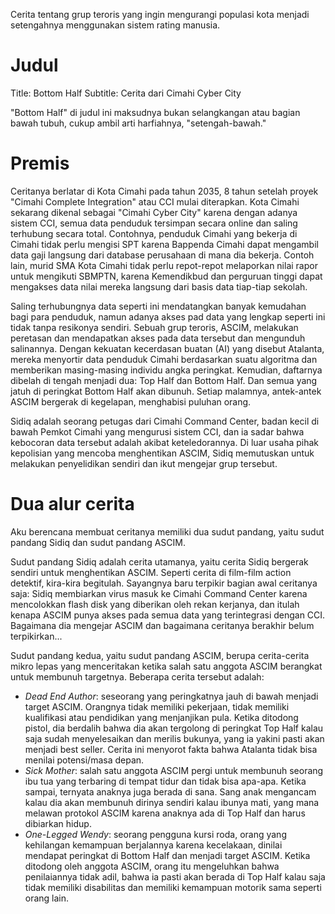 Cerita tentang grup teroris yang ingin mengurangi populasi kota menjadi setengahnya menggunakan sistem rating manusia.

# Judul

Title: Bottom Half
Subtitle: Cerita dari Cimahi Cyber City

"Bottom Half" di judul ini maksudnya bukan selangkangan atau bagian bawah tubuh, cukup ambil arti harfiahnya, "setengah-bawah."

# Premis

Ceritanya berlatar di Kota Cimahi pada tahun 2035, 8 tahun setelah proyek "Cimahi Complete Integration" atau CCI mulai diterapkan. Kota Cimahi sekarang dikenal sebagai "Cimahi Cyber City" karena dengan adanya sistem CCI, semua data penduduk tersimpan secara online dan saling terhubung secara total. Contohnya, penduduk Cimahi yang bekerja di Cimahi tidak perlu mengisi SPT karena Bappenda Cimahi dapat mengambil data gaji langsung dari database perusahaan di mana dia bekerja. Contoh lain, murid SMA Kota Cimahi tidak perlu repot-repot melaporkan nilai rapor untuk mengikuti SBMPTN, karena Kemendikbud dan perguruan tinggi dapat mengakses data nilai mereka langsung dari basis data tiap-tiap sekolah.

Saling terhubungnya data seperti ini mendatangkan banyak kemudahan bagi para penduduk, namun adanya akses pad data yang lengkap seperti ini tidak tanpa resikonya sendiri. Sebuah grup teroris, ASCIM, melakukan peretasan dan mendapatkan akses pada data tersebut dan mengunduh salinannya. Dengan kekuatan kecerdasan buatan (AI) yang disebut Atalanta, mereka menyortir data penduduk Cimahi berdasarkan suatu algoritma dan memberikan masing-masing individu angka peringkat. Kemudian, daftarnya dibelah di tengah menjadi dua: Top Half dan Bottom Half. Dan semua yang jatuh di peringkat Bottom Half akan dibunuh. Setiap malamnya, antek-antek ASCIM bergerak di kegelapan, menghabisi puluhan orang.

Sidiq adalah seorang petugas dari Cimahi Command Center, badan kecil di bawah Pemkot Cimahi yang mengurusi sistem CCI, dan ia sadar bahwa kebocoran data tersebut adalah akibat keteledorannya. Di luar usaha pihak kepolisian yang mencoba menghentikan ASCIM, Sidiq memutuskan untuk melakukan penyelidikan sendiri dan ikut mengejar grup tersebut.

# Dua alur cerita

Aku berencana membuat ceritanya memiliki dua sudut pandang, yaitu sudut pandang Sidiq dan sudut pandang ASCIM.

Sudut pandang Sidiq adalah cerita utamanya, yaitu cerita Sidiq bergerak sendiri untuk menghentikan ASCIM. Seperti cerita di film-film action detektif, kira-kira begitulah. Sayangnya baru terpikir bagian awal ceritanya saja: Sidiq membiarkan virus masuk ke Cimahi Command Center karena mencolokkan flash disk yang diberikan oleh rekan kerjanya, dan itulah kenapa ASCIM punya akses pada semua data yang terintegrasi dengan CCI. Bagaimana dia mengejar ASCIM dan bagaimana ceritanya berakhir belum terpikirkan...

Sudut pandang kedua, yaitu sudut pandang ASCIM, berupa cerita-cerita mikro lepas yang menceritakan ketika salah satu anggota ASCIM berangkat untuk membunuh targetnya. Beberapa cerita tersebut adalah:

- *Dead End Author*: seseorang yang peringkatnya jauh di bawah menjadi target ASCIM. Orangnya tidak memiliki pekerjaan, tidak memiliki kualifikasi atau pendidikan yang menjanjikan pula. Ketika ditodong pistol, dia berdalih bahwa dia akan tergolong di peringkat Top Half kalau saja sudah menyelesaikan dan merilis bukunya, yang ia yakini pasti akan menjadi best seller. Cerita ini menyorot fakta bahwa Atalanta tidak bisa menilai potensi/masa depan.
- *Sick Mother*: salah satu anggota ASCIM pergi untuk membunuh seorang ibu tua yang terbaring di tempat tidur dan tidak bisa apa-apa. Ketika sampai, ternyata anaknya juga berada di sana. Sang anak mengancam kalau dia akan membunuh dirinya sendiri kalau ibunya mati, yang mana melawan protokol ASCIM karena anaknya ada di Top Half dan harus dibiarkan hidup.
- *One-Legged Wendy*: seorang pengguna kursi roda, orang yang kehilangan kemampuan berjalannya karena kecelakaan, dinilai mendapat peringkat di Bottom Half dan menjadi target ASCIM. Ketika ditodong oleh anggota ASCIM, orang itu mengeluhkan bahwa penilaiannya tidak adil, bahwa ia pasti akan berada di Top Half kalau saja tidak memiliki disabilitas dan memiliki kemampuan motorik sama seperti orang lain.
